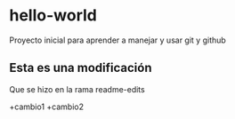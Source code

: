 ﻿# hello-world
Proyecto inicial para aprender a manejar y usar git y github


## Esta es una modificación 

Que se hizo en la rama readme-edits

+cambio1
+cambio2
